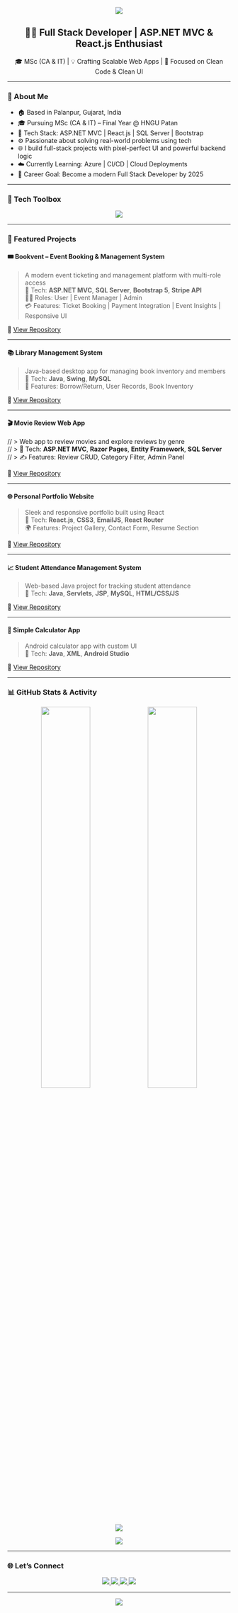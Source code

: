 <!-- HEADER -->
<p align="center">
  <img src="https://capsule-render.vercel.app/api?type=waving&color=0e83cd&height=200&section=header&text=Jaymin%20Raval&fontSize=45&fontColor=ffffff" />
</p>

<h2 align="center">🧑‍💻 Full Stack Developer | ASP.NET MVC & React.js Enthusiast</h2>
<p align="center">
  🎓 MSc (CA & IT) | 💡 Crafting Scalable Web Apps | 🎯 Focused on Clean Code & Clean UI
</p>

---

### 🚀 About Me

- 🏠 Based in Palanpur, Gujarat, India  
- 🎓 Pursuing MSc (CA & IT) – Final Year @ HNGU Patan  
- 🧩 Tech Stack: ASP.NET MVC | React.js | SQL Server | Bootstrap  
- ⚙️ Passionate about solving real-world problems using tech  
- 🌐 I build full-stack projects with pixel-perfect UI and powerful backend logic  
- ☁️ Currently Learning: Azure | CI/CD | Cloud Deployments  
- 🧠 Career Goal: Become a modern Full Stack Developer by 2025  

---

### 🧰 Tech Toolbox

<p align="center">
  <img src="https://skillicons.dev/icons?i=html,css,js,react,cs,dotnet,mysql,sqlserver,bootstrap,tailwind,git,github,vscode,visualstudio,azure" />
</p>

---

### 🌟 Featured Projects

#### 🎟️ Bookvent – Event Booking & Management System
> A modern event ticketing and management platform with multi-role access  
> 🔹 Tech: **ASP.NET MVC**, **SQL Server**, **Bootstrap 5**, **Stripe API**  
> 🧑‍💼 Roles: User | Event Manager | Admin  
> 💳 Features: Ticket Booking | Payment Integration | Event Insights | Responsive UI  

🔗 [View Repository](https://github.com/jayminraval-developer/Bookvent)

---

#### 📚 Library Management System
> Java-based desktop app for managing book inventory and members  
> 🔹 Tech: **Java**, **Swing**, **MySQL**  
> 🔐 Features: Borrow/Return, User Records, Book Inventory

🔗 [View Repository](https://github.com/jayminraval-developer/LibraryManagementSystem)

---

#### 🎬 Movie Review Web App
// > Web app to review movies and explore reviews by genre  
// > 🔹 Tech: **ASP.NET MVC**, **Razor Pages**, **Entity Framework**, **SQL Server**  
// > ✍️ Features: Review CRUD, Category Filter, Admin Panel

🔗 [View Repository](https://github.com/jayminraval-developer/MovieReviewApp)

---

#### 🌐 Personal Portfolio Website
> Sleek and responsive portfolio built using React  
> 🔹 Tech: **React.js**, **CSS3**, **EmailJS**, **React Router**  
> 🌍 Features: Project Gallery, Contact Form, Resume Section

🔗 [View Repository](https://github.com/jayminraval-developer/Portfolio)

---

#### 📈 Student Attendance Management System
> Web-based Java project for tracking student attendance  
> 🔹 Tech: **Java**, **Servlets**, **JSP**, **MySQL**, **HTML/CSS/JS**

🔗 [View Repository](https://github.com/jayminraval-developer/StudentAttendanceSystem)

---

#### 🧮 Simple Calculator App
> Android calculator app with custom UI  
> 🔹 Tech: **Java**, **XML**, **Android Studio**

🔗 [View Repository](https://github.com/jayminraval-developer/SimpleCalculatorApp2)

---

### 📊 GitHub Stats & Activity

<p align="center">
  <img src="https://github-readme-stats.vercel.app/api?username=jayminraval-developer&show_icons=true&theme=tokyonight&hide_border=true" width="47%" />
  <img src="https://github-readme-stats.vercel.app/api/top-langs/?username=jayminraval-developer&layout=compact&theme=tokyonight&hide_border=true" width="47%" />
</p>

<p align="center">
  <img src="https://github-readme-streak-stats.herokuapp.com?user=jayminraval-developer&theme=tokyonight&hide_border=true" />
</p>

<p align="center">
  <img src="https://github-profile-trophy.vercel.app/?username=jayminraval-developer&theme=tokyonight&no-frame=true&margin-w=10&row=1" />
</p>

---

### 🌐 Let’s Connect

<p align="center">
  <a href="https://linkedin.com/in/jayminraval" target="_blank">
    <img src="https://img.shields.io/badge/LinkedIn-0A66C2?style=for-the-badge&logo=linkedin&logoColor=white" />
  </a>
  <a href="mailto:jayminravaldeveloper@gmail.com">
    <img src="https://img.shields.io/badge/Gmail-D14836?style=for-the-badge&logo=gmail&logoColor=white" />
  </a>
  <a href="https://github.com/jayminraval-developer">
    <img src="https://img.shields.io/badge/GitHub-333?style=for-the-badge&logo=github&logoColor=white" />
  </a>
  <a href="https://your-portfolio-link.com">
    <img src="https://img.shields.io/badge/Portfolio-000000?style=for-the-badge&logo=vercel&logoColor=white" />
  </a>
</p>

---

<p align="center">
  <img src="https://capsule-render.vercel.app/api?type=waving&color=0e83cd&height=100&section=footer"/>
</p>
